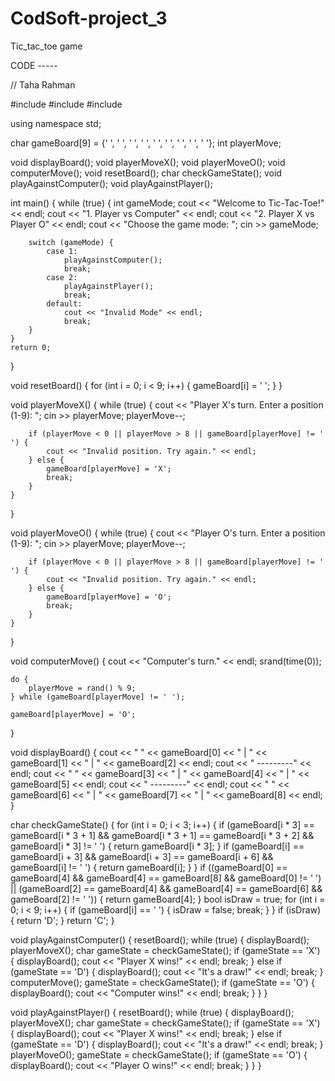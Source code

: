 # CodSoft-project_3

Tic_tac_toe game

CODE -----

// Taha Rahman

#include <iostream>
#include <cstdlib>
#include <ctime>

using namespace std;

char gameBoard[9] = {' ', ' ', ' ', ' ', ' ', ' ', ' ', ' ', ' '};
int playerMove;

void displayBoard();
void playerMoveX();
void playerMoveO();
void computerMove();
void resetBoard();
char checkGameState();
void playAgainstComputer();
void playAgainstPlayer();

int main() {
    while (true) {
        int gameMode;
        cout << "Welcome to Tic-Tac-Toe!" << endl;
        cout << "1. Player vs Computer" << endl;
        cout << "2. Player X vs Player O" << endl;
        cout << "Choose the game mode: ";
        cin >> gameMode;

        switch (gameMode) {
            case 1:
                playAgainstComputer();
                break;
            case 2:
                playAgainstPlayer();
                break;
            default:
                cout << "Invalid Mode" << endl;
                break;
        }
    }
    return 0;
}

void resetBoard() {
    for (int i = 0; i < 9; i++) {
        gameBoard[i] = ' ';
    }
}

void playerMoveX() {
    while (true) {
        cout << "Player X's turn. Enter a position (1-9): ";
        cin >> playerMove;
        playerMove--;

        if (playerMove < 0 || playerMove > 8 || gameBoard[playerMove] != ' ') {
            cout << "Invalid position. Try again." << endl;
        } else {
            gameBoard[playerMove] = 'X';
            break;
        }
    }
}

void playerMoveO() {
    while (true) {
        cout << "Player O's turn. Enter a position (1-9): ";
        cin >> playerMove;
        playerMove--;

        if (playerMove < 0 || playerMove > 8 || gameBoard[playerMove] != ' ') {
            cout << "Invalid position. Try again." << endl;
        } else {
            gameBoard[playerMove] = 'O';
            break;
        }
    }
}

void computerMove() {
    cout << "Computer's turn." << endl;
    srand(time(0));

    do {
        playerMove = rand() % 9;
    } while (gameBoard[playerMove] != ' ');

    gameBoard[playerMove] = 'O';
}

void displayBoard() {
    cout << " " << gameBoard[0] << " | " << gameBoard[1] << " | " << gameBoard[2] << endl;
    cout << " ---------" << endl;
    cout << " " << gameBoard[3] << " | " << gameBoard[4] << " | " << gameBoard[5] << endl;
    cout << " ---------" << endl;
    cout << " " << gameBoard[6] << " | " << gameBoard[7] << " | " << gameBoard[8] << endl;
}

char checkGameState() {
    for (int i = 0; i < 3; i++) {
        if (gameBoard[i * 3] == gameBoard[i * 3 + 1] && gameBoard[i * 3 + 1] == gameBoard[i * 3 + 2] && gameBoard[i * 3] != ' ') {
            return gameBoard[i * 3];
        }
        if (gameBoard[i] == gameBoard[i + 3] && gameBoard[i + 3] == gameBoard[i + 6] && gameBoard[i] != ' ') {
            return gameBoard[i];
        }
    }
    if ((gameBoard[0] == gameBoard[4] && gameBoard[4] == gameBoard[8] && gameBoard[0] != ' ') ||
        (gameBoard[2] == gameBoard[4] && gameBoard[4] == gameBoard[6] && gameBoard[2] != ' ')) {
        return gameBoard[4];
    }
    bool isDraw = true;
    for (int i = 0; i < 9; i++) {
        if (gameBoard[i] == ' ') {
            isDraw = false;
            break;
        }
    }
    if (isDraw) {
        return 'D';
    }
    return 'C';
}

void playAgainstComputer() {
    resetBoard();
    while (true) {
        displayBoard();
        playerMoveX();
        char gameState = checkGameState();
        if (gameState == 'X') {
            displayBoard();
            cout << "Player X wins!" << endl;
            break;
        } else if (gameState == 'D') {
            displayBoard();
            cout << "It's a draw!" << endl;
            break;
        }
        computerMove();
        gameState = checkGameState();
        if (gameState == 'O') {
            displayBoard();
            cout << "Computer wins!" << endl;
            break;
        }
    }
}

void playAgainstPlayer() {
    resetBoard();
    while (true) {
        displayBoard();
        playerMoveX();
        char gameState = checkGameState();
        if (gameState == 'X') {
            displayBoard();
            cout << "Player X wins!" << endl;
            break;
        } else if (gameState == 'D') {
            displayBoard();
            cout << "It's a draw!" << endl;
            break;
        }
        playerMoveO();
        gameState = checkGameState();
        if (gameState == 'O') {
            displayBoard();
            cout << "Player O wins!" << endl;
            break;
        }
    }
}
